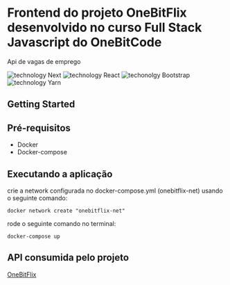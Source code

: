 # Frontend do projeto OneBitFlix desenvolvido no curso Full Stack Javascript do OneBitCode

Api de vagas de emprego

![technology Next](https://img.shields.io/badge/techonolgy-Next-success)
![technology React](https://img.shields.io/badge/techonolgy-React-blue)
![techonolgy Bootstrap](https://img.shields.io/badge/techonolgy-Bootstrap-blueviolet)
![technology Yarn](https://img.shields.io/badge/techonolgy-Yarn-blue)

## Getting Started

## Pré-requisitos

- Docker
- Docker-compose

## Executando a aplicação

crie a network configurada no docker-compose.yml (onebitflix-net) usando o seguinte comando:

```
docker network create "onebitflix-net"
````

rode o seguinte comando no terminal:

```
docker-compose up
```

## API consumida pelo projeto

[OneBitFlix](https://github.com/juniorjrjl/onebitflix)
